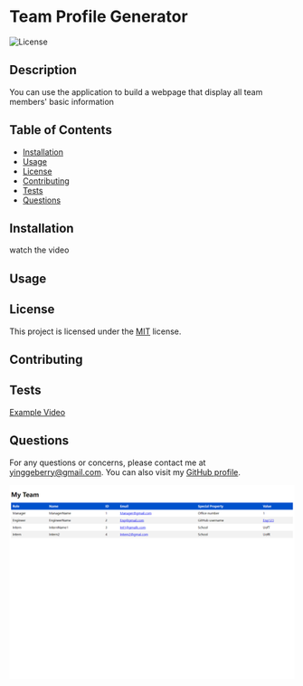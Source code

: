# Team Profile Generator

![License](https://img.shields.io/badge/License-MIT-green.svg)

## Description

You can use the application to build a webpage that display all team members' basic information

## Table of Contents

- [Installation](#installation)
- [Usage](#usage)
- [License](#license)
- [Contributing](#contributing)
- [Tests](#tests)
- [Questions](#questions)

## Installation

watch the video

## Usage



## License

This project is licensed under the [MIT](https://opensource.org/licenses/MIT) license.

## Contributing



## Tests
[Example Video](https://drive.google.com/file/d/17Dk-kj6qMDeXFCKOIWMGWxxKxTFl06lg/view?usp=share_link)


## Questions

For any questions or concerns, please contact me at yinggeberry@gmail.com. You can also visit my [GitHub profile](https://github.com/huyingg1).

![screenshoot-challenge10](team-profolio-generator.png)
